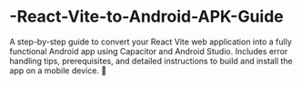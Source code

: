 # -React-Vite-to-Android-APK-Guide
A step-by-step guide to convert your React Vite web application into a fully functional Android app using Capacitor and Android Studio. Includes error handling tips, prerequisites, and detailed instructions to build and install the app on a mobile device. 🚀
